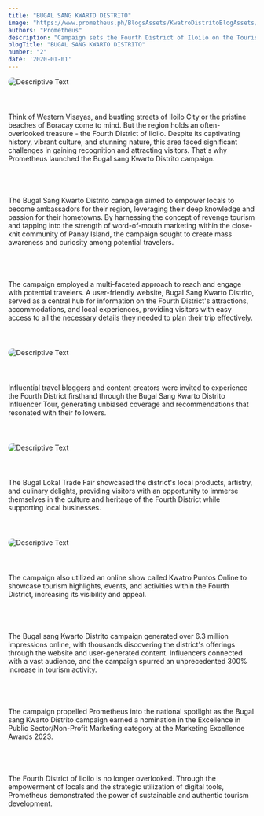 ```yaml
---
title: "BUGAL SANG KWARTO DISTRITO"
image: "https://www.prometheus.ph/BlogsAssets/KwatroDistritoBlogAssets/landscape_map.webp"
authors: "Prometheus"
description: "Campaign sets the Fourth District of Iloilo on the Tourist Map"
blogTitle: "BUGAL SANG KWARTO DISTRITO"
number: "2"
date: '2020-01-01'
---
```


<div style="display: flex;
    flex-direction: column;
    gap: 2.5rem;">

<img src="/BlogsAssets/KwatroDistritoBlogAssets/landscape_map.webp" alt="Descriptive Text" style="border-radius: 15px;">

<p className="text-[#FFFFFF] sm:text-[28px]  pb-10 ">
Think of Western Visayas, and bustling streets of Iloilo City or the pristine beaches of Boracay come to mind. But the region holds an often-overlooked treasure - the Fourth District of Iloilo. Despite its captivating history, vibrant culture, and stunning nature, this area faced significant challenges in gaining recognition and attracting visitors. That's why Prometheus launched the Bugal sang Kwarto Distrito campaign.
</p>

<p className="text-[#FFFFFF] sm:text-[28px]  pb-10 ">
The Bugal Sang Kwarto Distrito campaign aimed to empower locals to become ambassadors for their region, leveraging their deep knowledge and passion for their hometowns. By harnessing the concept of revenge tourism and tapping into the strength of word-of-mouth marketing within the close-knit community of Panay Island, the campaign sought to create mass awareness and curiosity among potential travelers.
</p>

<p className="text-[#FFFFFF] sm:text-[28px]  pb-10 ">
The campaign employed a multi-faceted approach to reach and engage with potential travelers. A user-friendly website, Bugal Sang Kwarto Distrito, served as a central hub for information on the Fourth District's attractions, accommodations, and local experiences, providing visitors with easy access to all the necessary details they needed to plan their trip effectively.
</p>

<img src="/BlogsAssets/KwatroDistritoBlogAssets/blogpost.webp" alt="Descriptive Text" style="border-radius: 15px;">

<p className="text-[#FFFFFF] sm:text-[28px]  pb-10 ">
      Influential travel bloggers and content creators were invited to
            experience the Fourth District firsthand through the Bugal Sang
            Kwarto Distrito Influencer Tour, generating unbiased coverage and
            recommendations that resonated with their followers.
</p>

<img src="/BlogsAssets/KwatroDistritoBlogAssets/1.webp" alt="Descriptive Text" style="border-radius: 15px;">
<p className="text-[#FFFFFF] sm:text-[28px]  pb-10 ">
    The Bugal Lokal Trade Fair showcased the district&apos;s local products,
            artistry, and culinary delights, providing visitors with an
            opportunity to immerse themselves in the culture and heritage of the
            Fourth District while supporting local businesses.
</p>


<img src="/BlogsAssets/KwatroDistritoBlogAssets/7.webp" alt="Descriptive Text" style="border-radius: 15px;">
<p className="text-[#FFFFFF] sm:text-[28px]  pb-10 ">
            The campaign also utilized an online show called Kwatro Puntos
            Online to showcase tourism highlights, events, and activities within
            the Fourth District, increasing its visibility and appeal.
</p>

<p className="text-[#FFFFFF] sm:text-[28px]  pb-10 ">
        The Bugal sang Kwarto Distrito campaign generated over 6.3 million
            impressions online, with thousands discovering the district&apos;s
            offerings through the website and user-generated content.
            Influencers connected with a vast audience, and the campaign spurred
            an unprecedented 300% increase in tourism activity.
</p>

<p className="text-[#FFFFFF] sm:text-[28px]  pb-10 ">
         The campaign propelled Prometheus into the national spotlight as the
            Bugal sang Kwarto Distrito campaign earned a nomination in the
            Excellence in Public Sector/Non-Profit Marketing category at the
            Marketing Excellence Awards 2023.
</p>

<p className="text-[#FFFFFF] sm:text-[28px]  pb-10 ">
         The Fourth District of Iloilo is no longer overlooked. Through the
            empowerment of locals and the strategic utilization of digital
            tools, Prometheus demonstrated the power of sustainable and
            authentic tourism development.
</p>

<!-- <meta name="author" content="Prometheus" />
<meta name="publish_date" property="og:publish_date" content="2024-05-09"> -->
</div>
